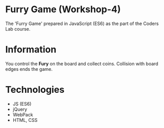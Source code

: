 # Furry Game (Workshop-4)
The 'Furry Game' prepared in JavaScript (ES6) as the part of the Coders Lab course.

# Information
You control the **Fury** on the board and collect coins. Collision with board edges ends the game.

# Technologies
* JS (ES6)
* jQuery
* WebPack
* HTML, CSS